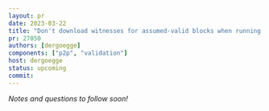 ```yaml
---
layout: pr
date: 2023-03-22
title: "Don't download witnesses for assumed-valid blocks when running in prune mode"
pr: 27050
authors: [dergoegge]
components: ["p2p", "validation"]
host: dergoegge
status: upcoming
commit:
---
```


_Notes and questions to follow soon!_

<!-- TODO: Before meeting, add notes and questions
## Notes

## Questions
1. Did you review the PR? [Concept ACK, approach ACK, tested ACK, or NACK](https://github.com/bitcoin/bitcoin/blob/master/CONTRIBUTING.md#peer-review)? What was your review approach?
-->


<!-- TODO: After meeting, uncomment and add meeting log between the irc tags
## Meeting Log

{% irc %}
{% endirc %}
-->
